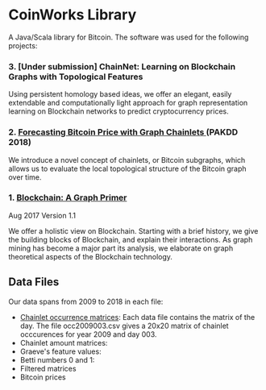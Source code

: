 <h1>CoinWorks Library</h1>

A Java/Scala library for Bitcoin. The software was used for the following projects:



  
  <h3>3. [Under submission] ChainNet: Learning on Blockchain Graphs with Topological Features</h3>
  <p>Using persistent homology based ideas, we offer an elegant, easily extendable and computationally light approach for graph representation learning on Blockchain networks to predict cryptocurrency prices.</p>
  
 <h3>2. <a href = "http://cakcora.github.io/blockchain/576.pdf">Forecasting Bitcoin Price with Graph Chainlets </a> (PAKDD 2018) </h3>
  <p>We introduce a novel concept of chainlets, or Bitcoin subgraphs, which allows us to evaluate the local topological structure of the Bitcoin graph over time.</p>
  
  <h3>1. <a href = "http://cakcora.github.io/blockchain/blockchainsurvey1_1.pdf">Blockchain: A Graph Primer</a></h3>
  <p>Aug 2017 Version 1.1</p>
  <p>We offer a holistic view on Blockchain. Starting with a brief history, we give the building blocks of Blockchain,
and explain their interactions. As graph mining has become a major part its analysis, we elaborate on graph theoretical
aspects of the Blockchain technology.</p>



<h2>Data Files</h2>
Our data spans from 2009 to 2018 in each file:
<ul>
  <li> <a href="/data/dailyOccmatrices2009-2018.rar">Chainlet occurrence matrices</a>: Each data file contains the matrix of the day. The file occ2009003.csv gives a 20x20 matrix of chainlet occcurences for year 2009 and day 003.</li>
  <li> Chainlet amount matrices:</li>
  <li> Graeve's feature values:</li>
  <li> Betti numbers 0 and 1:</li>
  <li> Filtered matrices</li>
  <li> Bitcoin prices</li>
  
</ul>
  
